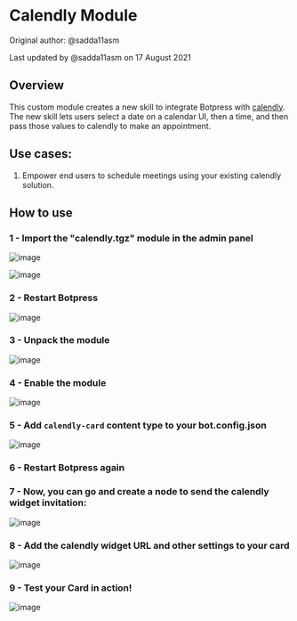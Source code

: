 # Calendly Module

Original author: @sadda11asm

Last updated by @sadda11asm on 17 August 2021

## Overview
This custom module creates a new skill to integrate Botpress with [calendly](https://calendly.com/). The new skill lets users select a date on a calendar UI, then a time, and then pass those values to calendly to make an appointment.

## Use cases:
1. Empower end users to schedule meetings using your existing calendly solution.

## How to use
### 1 - Import the  "calendly.tgz" module in the admin panel

![image](https://user-images.githubusercontent.com/13484138/120817221-e9b0b300-c527-11eb-8b85-bd57c7258342.png)

![image](https://user-images.githubusercontent.com/28860442/128016920-fab85eff-b36c-4c7a-aa0c-491c3f0ea57d.png)

### 2 - Restart Botpress

![image](https://user-images.githubusercontent.com/13484138/120817439-195fbb00-c528-11eb-9731-f289a8c398b7.png)

### 3 - Unpack the module

![image](https://user-images.githubusercontent.com/28860442/128017785-a259adbb-7982-47b4-a7e8-79ccd7bd046a.png)

### 4 - Enable the module

![image](https://user-images.githubusercontent.com/28860442/128017856-d48fd8df-0be1-4175-a754-e0603d4142af.png)

### 5 - Add `calendly-card` content type to your bot.config.json

![image](https://user-images.githubusercontent.com/28860442/128021196-7d07fa29-4304-4228-8bb2-0fb47d87fece.png)

### 6 - Restart Botpress again

### 7 - Now, you can go and create a node to send the calendly widget invitation:

![image](https://user-images.githubusercontent.com/28860442/128021455-d84d2777-afcc-4898-a74a-d7073ba47949.png)

### 8 - Add the calendly widget URL and other settings to your card

![image](https://user-images.githubusercontent.com/28860442/128021650-e1be9818-ca44-4cfe-a887-446397b8387c.png)

### 9 - Test your Card in action!

![image](https://user-images.githubusercontent.com/28860442/128021897-70bb0ac7-9444-4f20-993f-72473029bb5a.png)

